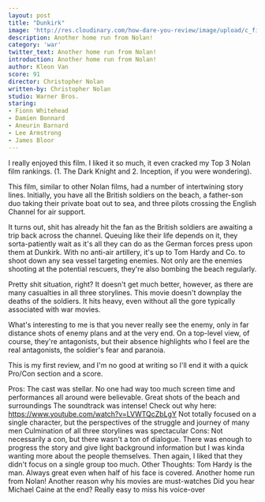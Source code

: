 ```yaml
---
layout: post
title: "Dunkirk"
image: 'http://res.cloudinary.com/how-dare-you-review/image/upload/c_fill,h_399,w_760/v1529787263/dunkirk.jpg'
description: Another home run from Nolan!
category: 'war'
twitter_text: Another home run from Nolan!
introduction: Another home run from Nolan!
author: Kleon Van
score: 91
director: Christopher Nolan
written-by: Christopher Nolan
studio: Warner Bros.
staring: 
- Fionn Whitehead
- Damien Bonnard
- Aneurin Barnard
- Lee Armstrong
- James Bloor
---
```


I really enjoyed this film. I liked it so much, it even cracked my Top 3 Nolan film rankings. (1. The Dark Knight and 2. Inception, if you were wondering).

This film, similar to other Nolan films, had a number of intertwining story lines. Initially, you have all the British soldiers on the beach, a father-son duo taking their private boat out to sea, and three pilots crossing the English Channel for air support. 

It turns out, shit has already hit the fan as the British soldiers are awaiting a trip back across the channel. Queuing like their life depends on it, they sorta-patiently wait as it's all they can do as the German forces press upon them at Dunkirk. With no anti-air artillery, it's up to Tom Hardy and Co. to shoot down any sea vessel targeting enemies. Not only are the enemies shooting at the potential rescuers, they're also bombing the beach regularly. 

Pretty shit situation, right? It doesn't get much better, however, as there are many casualties in all three storylines. This movie doesn't downplay the deaths of the soldiers. It hits heavy, even without all the gore typically associated with war movies. 

What's interesting to me is that you never really see the enemy, only in far distance shots of enemy plans and at the very end. On a top-level view, of course, they're antagonists, but their absence highlights who I feel are the real antagonists, the soldier's fear and paranoia. 

This is my first review, and I'm no good at writing so I'll end it with a quick Pro/Con section and a score.

Pros: 
The cast was stellar. No one had way too much screen time and performances all around were believable. 
Great shots of the beach and surroundings
The soundtrack was intense! Check out why here: https://www.youtube.com/watch?v=LVWTQcZbLgY
Not totally focused on a single character, but the perspectives of the struggle and journey of many men
Culmination of all three storylines was spectacular
Cons:
Not necessarily a con, but there wasn't a ton of dialogue. There was enough to progress the story and give light background information but I was kinda wanting more about the people themselves. Then again, I liked that they didn't focus on a single group too much.
Other Thoughts:
Tom Hardy is the man. Always great even when half of his face is covered.
Another home run from Nolan! Another reason why his movies are must-watches
Did you hear Michael Caine at the end? Really easy to miss his voice-over
